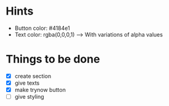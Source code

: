 # Hints
- Button color: #4184e1
- Text color: rgba(0,0,0,1) --> With variations of alpha values
  
# Things to be done
- [x] create section
- [x] give texts 
- [x] make trynow button 
- [ ] give styling

